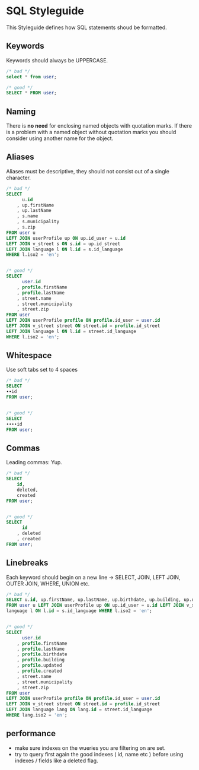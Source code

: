 # SQL Styleguide

This Styleguide defines how SQL statements shoud be formatted.

## Keywords

Keywords should always be UPPERCASE.


```SQL
/* bad */
select * from user;

/* good */
SELECT * FROM user;
```

## Naming

There is **no need** for enclosing named objects with quotation marks. If there is a problem with a named object without quotation marks you should consider using another name for the object.

## Aliases

Aliases must be descriptive, they should not consist out of a single character. 


```SQL
/* bad */
SELECT 
	  u.id
	, up.firstName
	, up.lastName
	, s.name
	, s.municipality
	, s.zip
FROM user u 
LEFT JOIN userProfile up ON up.id_user = u.id 
LEFT JOIN v_street s ON s.id = up.id_street 
LEFT JOIN language l ON l.id = s.id_language 
WHERE l.iso2 = 'en';


/* good */
SELECT 
	  user.id
	, profile.firstName
	, profile.lastName
	, street.name
	, street.municipality
	, street.zip
FROM user
LEFT JOIN userProfile profile ON profile.id_user = user.id 
LEFT JOIN v_street street ON street.id = profile.id_street 
LEFT JOIN language l ON l.id = street.id_language 
WHERE l.iso2 = 'en';

```

## Whitespace

Use soft tabs set to 4 spaces

```SQL
/* bad */
SELECT
∙∙id
FROM user;


/* good */
SELECT
∙∙∙∙id
FROM user;
```

## Commas

Leading commas: Yup.

```SQL
/* bad */
SELECT
	id,
	deleted, 
	created
FROM user;


/* good */
SELECT
	  id
	, deleted
	, created
FROM user;
```


## Linebreaks

Each keyword should begin on a new line -> SELECT, JOIN, LEFT JOIN, OUTER JOIN, WHERE, UNION etc.


```SQL
/* bad */
SELECT u.id, up.firstName, up.lastName, up.birthdate, up.building, up.updated, up.created, s.name, s.municipality, s.zip
FROM user u LEFT JOIN userProfile up ON up.id_user = u.id LEFT JOIN v_street s ON s.id = up.id_street LEFT JOIN
language l ON l.id = s.id_language WHERE l.iso2 = 'en';


/* good */
SELECT 
	  user.id
	, profile.firstName
	, profile.lastName
	, profile.birthdate
	, profile.building
	, profile.updated
	, profile.created
	, street.name
	, street.municipality
	, street.zip
FROM user 
LEFT JOIN userProfile profile ON profile.id_user = user.id 
LEFT JOIN v_street street ON street.id = profile.id_street 
LEFT JOIN language lang ON lang.id = street.id_language 
WHERE lang.iso2 = 'en';
```

## performance

- make sure indexes on the wueries you are filtering on are set.
- try to query first again the good indexes ( id, name etc ) before using indexes / fields like a deleted flag.